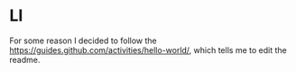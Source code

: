 # LI

For some reason I decided to follow the https://guides.github.com/activities/hello-world/, which tells me to edit the readme. 
